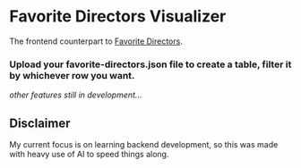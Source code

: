 # Favorite Directors Visualizer
The frontend counterpart to [Favorite Directors](https://github.com/NHMosko/favorite_directors).

### Upload your favorite-directors.json file to create a table, filter it by whichever row you want.
_other features still in development..._

## Disclaimer
My current focus is on learning backend development, so this was made with heavy use of AI to speed things along.
